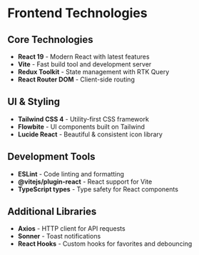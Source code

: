 # Frontend Technologies

## Core Technologies
- **React 19** - Modern React with latest features
- **Vite** - Fast build tool and development server
- **Redux Toolkit** - State management with RTK Query
- **React Router DOM** - Client-side routing

## UI & Styling
- **Tailwind CSS 4** - Utility-first CSS framework
- **Flowbite** - UI components built on Tailwind
- **Lucide React** - Beautiful & consistent icon library

## Development Tools
- **ESLint** - Code linting and formatting
- **@vitejs/plugin-react** - React support for Vite
- **TypeScript types** - Type safety for React components

## Additional Libraries
- **Axios** - HTTP client for API requests
- **Sonner** - Toast notifications
- **React Hooks** - Custom hooks for favorites and debouncing
